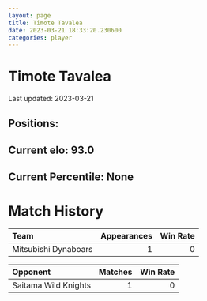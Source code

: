 ```yaml
---  
layout: page  
title: Timote Tavalea  
date: 2023-03-21 18:33:20.230600  
categories: player  
---
```

# Timote Tavalea


Last updated: 2023-03-21
## Positions: 

## Current elo: 93.0

## Current Percentile: None

# Match History


| Team                 |   Appearances |   Win Rate |
|:---------------------|--------------:|-----------:|
| Mitsubishi Dynaboars |             1 |          0 |

| Opponent             |   Matches |   Win Rate |
|:---------------------|----------:|-----------:|
| Saitama Wild Knights |         1 |          0 |